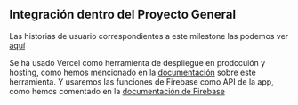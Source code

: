 ## Integración dentro del Proyecto General

Las historias de usuario correspondientes a este milestone las podemos ver [aquí](https://github.com/cecimerelo/VizYourData/issues?q=is%3Aissue+milestone%3A%22Hito+5%22+is%3Aclosed)

Se ha usado Vercel como herramienta de despliegue en prodccuión y hosting, como hemos mencionado en la [documentación](vercel.md)
sobre este herramienta. Y usaremos las funciones de Firebase como API de la app, como hemos comentado en la
[documentación de Firebase](firebase.md)